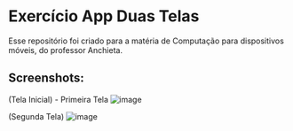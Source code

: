 # Exercício App Duas Telas
Esse repositório foi criado para a matéria de Computação para dispositivos móveis, do professor Anchieta.

## Screenshots:
(Tela Inicial) - Primeira Tela
![image](https://github.com/user-attachments/assets/d7caa651-dfb1-4426-925d-91ac3743b16d)

(Segunda Tela)
![image](https://github.com/user-attachments/assets/ec3e2dc1-f16e-4342-8587-f44f5781eae7)


